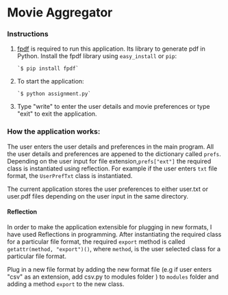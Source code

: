 # Movie Aggregator
### Instructions

1. [fpdf](https://pypi.python.org/pypi/fpdf) is required to run this application. Its library to generate pdf in Python. Install the fpdf library using `easy_install` or `pip`:
     
       `$ pip install fpdf`

2. To start the application:

       `$ python assignment.py`

3. Type "write" to enter the user details and movie preferences or type "exit" to exit the application.

### How the application works:
The user enters the user details and preferences in the main program. All the user details and preferences are appened to the dictionary called `prefs`. Depending on the user input for file extension,`prefs["ext"]` the required class is instantiated using reflection. For example if the user enters `txt` file format, the `UserPrefTxt` class is instantiated. 

The current application stores the user preferences to either user.txt or user.pdf files depending on the user input in the same directory.
#### Reflection
In order to make the application extensible for plugging in new formats, I have used Reflections in programming. After instantiating the required class for a particular file format, the required `export` method is called 
`getattr(method, "export")()`, where `method`, is the user selected class for a particular file format.

Plug in a new file format by adding the new format file (e.g if user enters "csv"  as an extension, add csv.py to modules folder  ) to `modules` folder and adding a method `export` to the new class. 
